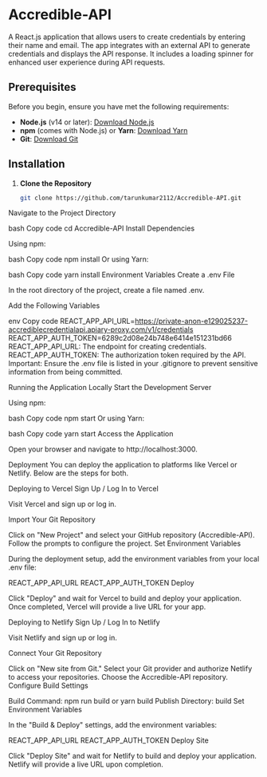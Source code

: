 # Accredible-API

A React.js application that allows users to create credentials by entering their name and email. The app integrates with an external API to generate credentials and displays the API response. It includes a loading spinner for enhanced user experience during API requests.

## Prerequisites

Before you begin, ensure you have met the following requirements:

- **Node.js** (v14 or later): [Download Node.js](https://nodejs.org/)
- **npm** (comes with Node.js) or **Yarn**: [Download Yarn](https://yarnpkg.com/)
- **Git**: [Download Git](https://git-scm.com/)

## Installation

1. **Clone the Repository**

   ```bash
   git clone https://github.com/tarunkumar2112/Accredible-API.git
Navigate to the Project Directory

bash
Copy code
cd Accredible-API
Install Dependencies

Using npm:

bash
Copy code
npm install
Or using Yarn:

bash
Copy code
yarn install
Environment Variables
Create a .env File

In the root directory of the project, create a file named .env.

Add the Following Variables

env
Copy code
REACT_APP_API_URL=https://private-anon-e129025237-accrediblecredentialapi.apiary-proxy.com/v1/credentials
REACT_APP_AUTH_TOKEN=6289c2d08e24b748e6414e151231bd66
REACT_APP_API_URL: The endpoint for creating credentials.
REACT_APP_AUTH_TOKEN: The authorization token required by the API.
Important: Ensure the .env file is listed in your .gitignore to prevent sensitive information from being committed.

Running the Application Locally
Start the Development Server

Using npm:

bash
Copy code
npm start
Or using Yarn:

bash
Copy code
yarn start
Access the Application

Open your browser and navigate to http://localhost:3000.

Deployment
You can deploy the application to platforms like Vercel or Netlify. Below are the steps for both.

Deploying to Vercel
Sign Up / Log In to Vercel

Visit Vercel and sign up or log in.

Import Your Git Repository

Click on "New Project" and select your GitHub repository (Accredible-API).
Follow the prompts to configure the project.
Set Environment Variables

During the deployment setup, add the environment variables from your local .env file:

REACT_APP_API_URL
REACT_APP_AUTH_TOKEN
Deploy

Click "Deploy" and wait for Vercel to build and deploy your application. Once completed, Vercel will provide a live URL for your app.

Deploying to Netlify
Sign Up / Log In to Netlify

Visit Netlify and sign up or log in.

Connect Your Git Repository

Click on "New site from Git."
Select your Git provider and authorize Netlify to access your repositories.
Choose the Accredible-API repository.
Configure Build Settings

Build Command: npm run build or yarn build
Publish Directory: build
Set Environment Variables

In the "Build & Deploy" settings, add the environment variables:

REACT_APP_API_URL
REACT_APP_AUTH_TOKEN
Deploy Site

Click "Deploy Site" and wait for Netlify to build and deploy your application. Netlify will provide a live URL upon completion.
